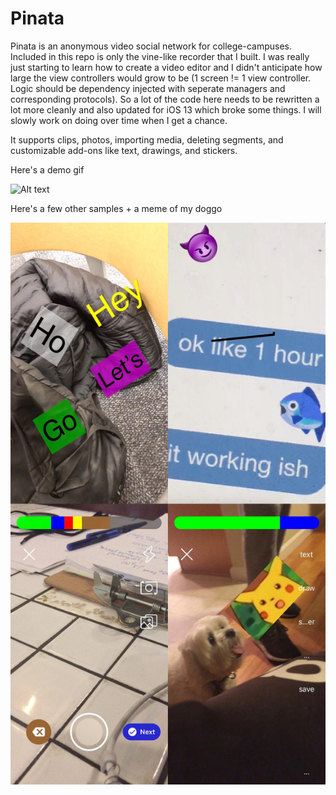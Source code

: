# Pinata

Pinata is an anonymous video social network for college-campuses. Included in this repo is only the vine-like recorder that I built. I was really just starting to learn how to create a video editor and I didn't anticipate how large the view controllers would grow to be (1 screen != 1 view controller. Logic should be dependency injected with seperate managers and corresponding protocols). So a lot of the code here needs to be rewritten a lot more cleanly and also updated for iOS 13 which broke some things. I will slowly work on doing over time when I get a chance. 

It supports clips, photos, importing media, deleting segments, and customizable add-ons like text, drawings, and stickers. 

Here's a demo gif

![Alt text](./SamplePhotos/demoCampus.gif "Berkeley Campus Demo Video Recorder")

Here's a few other samples + a meme of my doggo

![Alt text](./SamplePhotos/sampleMossaic.jpg "Sample Mossaic")
